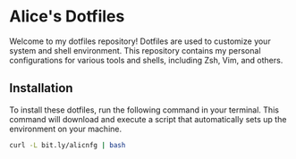 
# Alice's Dotfiles

Welcome to my dotfiles repository! Dotfiles are used to customize your system and shell environment. This repository contains my personal configurations for various tools and shells, including Zsh, Vim, and others.

## Installation

To install these dotfiles, run the following command in your terminal. This command will download and execute a script that automatically sets up the environment on your machine.

```bash
curl -L bit.ly/alicnfg | bash

